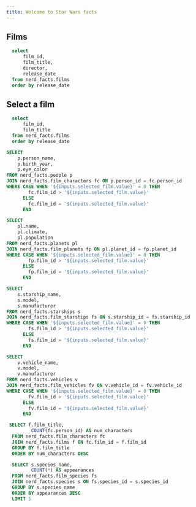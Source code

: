```yaml
---
title: Welcome to Star Wars facts
---
```


## Films
```sql all_films
  select
      film_id,
      film_title,
      director,
      release_date
  from nerd_facts.films
  order by release_date
```
<DataTable data={all_films} showLinkCol />

## Select a film
```sql films
  select
      film_id,
      film_title
  from nerd_facts.films
  order by release_date
```

<Dropdown data={films} name=selected_film label=film_title value=film_id>
  <DropdownOption value=0 valueLabel="Alla filmer"/>    
</Dropdown>

```sql characters_in_film
SELECT 
    p.person_name, 
    p.birth_year, 
    p.eye_color
FROM nerd_facts.people p
JOIN nerd_facts.film_characters fc ON p.person_id = fc.person_id
WHERE CASE WHEN '${inputs.selected_film.value}' = 0 THEN
        fc.film_id > '${inputs.selected_film.value}'
      ELSE
        fc.film_id = '${inputs.selected_film.value}'
      END
```

<DataTable data={characters_in_film} />

```sql planets_in_film
SELECT 
    pl.name, 
    pl.climate, 
    pl.population
FROM nerd_facts.planets pl
JOIN nerd_facts.film_planets fp ON pl.planet_id = fp.planet_id
WHERE CASE WHEN '${inputs.selected_film.value}' = 0 THEN
        fp.film_id > '${inputs.selected_film.value}'
      ELSE
        fp.film_id = '${inputs.selected_film.value}'
      END
```

<DataTable data={planets_in_film} />

```sql starships_in_film
SELECT 
    s.starship_name, 
    s.model, 
    s.manufacturer
FROM nerd_facts.starships s
JOIN nerd_facts.film_starships fs ON s.starship_id = fs.starship_id
WHERE CASE WHEN '${inputs.selected_film.value}' = 0 THEN
        fs.film_id > '${inputs.selected_film.value}'
      ELSE
        fs.film_id = '${inputs.selected_film.value}'
      END
```

<DataTable data={starships_in_film} />

```sql vehicles_in_film
SELECT 
    v.vehicle_name, 
    v.model, 
    v.manufacturer
FROM nerd_facts.vehicles v
JOIN nerd_facts.film_vehicles fv ON v.vehicle_id = fv.vehicle_id
WHERE CASE WHEN '${inputs.selected_film.value}' = 0 THEN
        fv.film_id > '${inputs.selected_film.value}'
      ELSE
        fv.film_id = '${inputs.selected_film.value}'
      END
```

<DataTable data={vehicles_in_film} />

```sql characters_by_film
 SELECT f.film_title,
         COUNT(fc.person_id) AS num_characters
  FROM nerd_facts.film_characters fc
  JOIN nerd_facts.films f ON fc.film_id = f.film_id
  GROUP BY f.film_title
  ORDER BY num_characters DESC
```

<DataTable data={characters_by_film} />

```sql top_species
  SELECT s.species_name,
         COUNT(*) AS appearances
  FROM nerd_facts.film_species fs
  JOIN nerd_facts.species s ON fs.species_id = s.species_id
  GROUP BY s.species_name
  ORDER BY appearances DESC
  LIMIT 5
```

<DataTable data={top_species} />